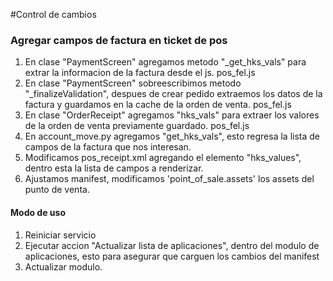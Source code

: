 #Control de cambios

<h3> Agregar campos de factura en ticket de pos</h3>

1. En clase "PaymentScreen" agregamos metodo "_get_hks_vals" para extrar la informacion de la factura desde el js. pos_fel.js
2. En clase "PaymentScreen" sobreescribimos metodo "_finalizeValidation", despues de crear pedido extraemos los datos de la factura y guardamos en la cache de la orden de venta. pos_fel.js 
3. En clase "OrderReceipt" agregamos "hks_vals" para extraer los valores de la orden de venta previamente guardado. pos_fel.js
4. En account_move.py agregamos "get_hks_vals", esto regresa la lista de campos de la factura que nos interesan.
5. Modificamos pos_receipt.xml agregando el elemento "hks_values", dentro esta la lista de campos a renderizar.
6. Ajustamos manifest, modificamos 'point_of_sale.assets' los assets del punto de venta.

<h4>Modo de uso </h4>

1. Reiniciar servicio
2. Ejecutar accion "Actualizar lista de aplicaciones", dentro del modulo de aplicaciones, esto para asegurar que carguen los cambios del manifest
3. Actualizar modulo.